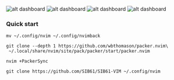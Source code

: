 ![alt dashboard](https://github.com/SIB61/SIB61-VIM/blob/master/imgs/1.png)
![alt dashboard](https://github.com/SIB61/SIB61-VIM/blob/master/imgs/2.png)
![alt dashboard](https://github.com/SIB61/SIB61-VIM/blob/master/imgs/3.png)
![alt dashboard](https://github.com/SIB61/SIB61-VIM/blob/master/imgs/4.png)

### Quick start

```code
mv ~/.config/nvim ~/.config/nvimback
```

```code
git clone --depth 1 https://github.com/wbthomason/packer.nvim\
 ~/.local/share/nvim/site/pack/packer/start/packer.nvim
```

```code
nvim +PackerSync
```

```code
git clone https://github.com/SIB61/SIB61-VIM ~/.config/nvim
```
